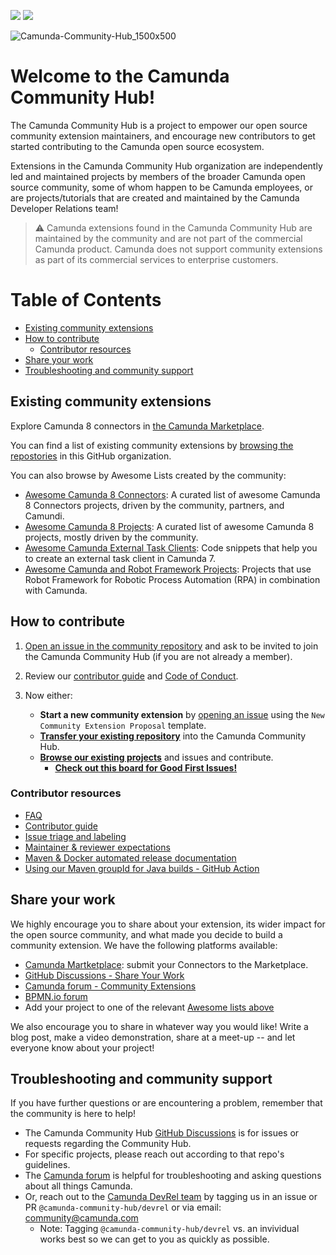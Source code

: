 [![](https://img.shields.io/badge/Community%20Extension-An%20open%20source%20community%20maintained%20project-FF4700)](https://github.com/camunda-community-hub/community) [![](https://cauldron.io/project/6866/export/svg/git_contributors.svg)](#contributors)
 
 ![Camunda-Community-Hub_1500x500](https://user-images.githubusercontent.com/43454823/224776300-db040f30-6a82-4e2e-93fb-ac8d49298bdd.png)

# Welcome to the Camunda Community Hub!
The Camunda Community Hub is a project to empower our open source community extension maintainers, and encourage new contributors to get started contributing to the Camunda open source ecosystem. 

Extensions in the Camunda Community Hub organization are independently led and maintained projects by members of the broader Camunda open source community, some of whom happen to be Camunda employees, or are projects/tutorials that are created and maintained by the Camunda Developer Relations team!

> :warning: Camunda extensions found in the Camunda Community Hub are maintained by the community and are not part of the commercial Camunda product. Camunda does not support community extensions as part of its commercial services to enterprise customers.


# Table of Contents
- [Existing community extensions](#existing-community-extensions)
- [How to contribute](#how-to-contribute)
  - [Contributor resources](#contributor-resources)
- [Share your work](#share-your-work)
- [Troubleshooting and community support](#troubleshooting-and-community-support)

## Existing community extensions

Explore Camunda 8 connectors in [the Camunda Marketplace](https://marketplace.camunda.com/en-US/home
).

You can find a list of existing community extensions by [browsing the repostories](https://github.com/orgs/camunda-community-hub/repositories) in this GitHub organization.

You can also browse by Awesome Lists created by the community:
- [Awesome Camunda 8 Connectors](https://github.com/camunda-community-hub/camunda-8-connectors): A curated list of awesome Camunda 8 Connectors projects, driven by the community, partners, and Camundi.
- [Awesome Camunda 8 Projects](https://github.com/camunda-community-hub/awesome-camunda-platform-8): A curated list of awesome Camunda 8 projects, mostly driven by the community.
- [Awesome Camunda External Task Clients](https://github.com/camunda-community-hub/awesome-camunda-external-clients): Code snippets that help you to create an external task client in Camunda 7.
- [Awesome Camunda and Robot Framework Projects](https://github.com/camunda-community-hub/awesome-Camunda-and-Robotframework-projects): Projects that use Robot Framework for Robotic Process Automation (RPA) in combination with Camunda.

## How to contribute
1. [Open an issue in the community repository](https://github.com/Camunda-Community-Hub/community/issues/new/) and ask to be invited to join the Camunda Community Hub (if you are not already a member).

2. Review our [contributor guide](https://github.com/camunda-community-hub/community/blob/main/CONTRIBUTING.MD) and [Code of Conduct](https://camunda.com/events/code-conduct/). 


3. Now either:

     - **Start a new community extension** by [opening an issue](https://github.com/Camunda-Community-Hub/community/issues/new/choose) using the `New Community Extension Proposal` template.
     - [**Transfer your existing repository**](https://github.com/camunda-community-hub/community/blob/main/transferring-extensions.md) into the Camunda Community Hub.
     - [**Browse our existing projects**](https://github.com/orgs/camunda-community-hub/repositories) and issues and contribute.
        - [**Check out this board for Good First Issues!**](https://github.com/orgs/camunda-community-hub/projects/3/views/1)
  
### Contributor resources
* [FAQ](https://github.com/camunda-community-hub/community) 
* [Contributor guide](https://github.com/camunda-community-hub/community/blob/main/CONTRIBUTING.MD)
* [Issue triage and labeling](https://github.com/camunda-community-hub/community/blob/main/issue-triage.md)
* [Maintainer & reviewer expectations](https://github.com/camunda-community-hub/community/blob/main/maintainer-reviewer-expectations.md)
* [Maven & Docker automated release documentation](https://github.com/camunda-community-hub/community/blob/main/RELEASE.MD)
* [Using our Maven groupId for Java builds - GitHub Action](https://github.com/camunda-community-hub/community-action-maven-release#add-github-workflow)

## Share your work
We highly encourage you to share about your extension, its wider impact for the open source community, and what made you decide to build a community extension. We have the following platforms available:

* [Camunda Martketplace](https://marketplace.camunda.com/en-US/pages/submitConnector): submit your Connectors to the Marketplace.
* [GitHub Discussions - Share Your Work](https://github.com/orgs/camunda-community-hub/discussions/categories/share-your-work)
* [Camunda forum - Community Extensions](https://forum.camunda.io/c/community-extensions/13)
* [BPMN.io forum](https://forum.bpmn.io/)
* Add your project to one of the relevant [Awesome lists above](#existing-community-extensions)

We also encourage you to share in whatever way you would like! Write a blog post, make a video demonstration, share at a meet-up -- and let everyone know about your project! 

## Troubleshooting and community support

If you have further questions or are encountering a problem, remember that the community is here to help!

* The Camunda Community Hub [GitHub Discussions](https://github.com/camunda-community-hub/community/discussions) is for issues or requests regarding the Community Hub.
* For specific projects, please reach out according to that repo's guidelines.
* The [Camunda forum](https://forum.camunda.io/) is helpful for troubleshooting and asking questions about all things Camunda.
* Or, reach out to the [Camunda DevRel team](https://github.com/orgs/camunda-community-hub/teams/devrel) by tagging us in an issue or PR `@camunda-community-hub/devrel` or via email: community@camunda.com
  * Note: Tagging `@camunda-community-hub/devrel` vs. an invividual works best so we can get to you as quickly as possible.